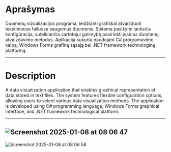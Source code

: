 # Aprašymas
Duomenų vizualizacijos programa, leidžianti grafiškai atvaizduoti tekstiniuose failuose saugomus duomenis. Sistema pasižymi lanksčia konfigūracija, suteikiančia vartotojui galimybę pasirinkti įvairius duomenų atvaizdavimo metodus. Aplikacija sukurta naudojant C# programavimo kalbą, Windows Forms grafinę sąsają bei .NET framework technologinę platformą.

---

# Description
A data visualization application that enables graphical representation of data stored in text files. The system features flexible configuration options, allowing users to select various data visualization methods. The application is developed using C# programming language, Windows Forms graphical interface, and .NET framework technological platform.

---
![Screenshot 2025-01-08 at 08 06 47](https://github.com/user-attachments/assets/609c303a-662c-4337-98cd-a835fe040521)
---
![Screenshot 2025-01-08 at 08 06 58](https://github.com/user-attachments/assets/c25513c5-3f61-4ddf-93e4-0c2d4da73efb)
